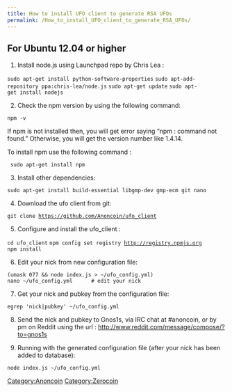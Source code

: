 ```yaml
---
title: How to install UFO client to generate RSA UFOs
permalink: /How_to_install_UFO_client_to_generate_RSA_UFOs/
---
```


**For Ubuntu 12.04 or higher**
------------------------------

1. Install node.js using Launchpad repo by Chris Lea :

`sudo apt-get install python-software-properties`
`sudo apt-add-repository ppa:chris-lea/node.js`
`sudo apt-get update`
`sudo apt-get install nodejs`

2. Check the npm version by using the following command:

`npm -v`

If npm is not installed then, you will get error saying “npm : command not found.” Otherwise, you will get the version number like 1.4.14.

To install npm use the following command :

` sudo apt-get install npm`

3. Install other dependencies:

`sudo apt-get install build-essential libgmp-dev gmp-ecm git nano`

4. Download the ufo client from git:

`git clone `[`https://github.com/Anoncoin/ufo_client`](https://github.com/Anoncoin/ufo_client)

5. Configure and install the ufo_client :

`cd ufo_client`
`npm config set registry `[`http://registry.npmjs.org`](http://registry.npmjs.org)
`npm install`

6. Edit your nick from new configuration file:

`(umask 077 && node index.js > ~/ufo_config.yml)`
`nano ~/ufo_config.yml      # edit your nick`

7. Get your nick and pubkey from the configuration file:

`egrep 'nick|pubkey' ~/ufo_config.yml`

8. Send the nick and pubkey to Gnos1s, via IRC chat at \#anoncoin, or by pm on Reddit using the url : <http://www.reddit.com/message/compose/?to=gnos1s>

9. Running with the generated configuration file (after your nick has been added to database):

`node index.js ~/ufo_config.yml`

[Category:Anoncoin](/Category:Anoncoin "wikilink") [Category:Zerocoin](/Category:Zerocoin "wikilink")